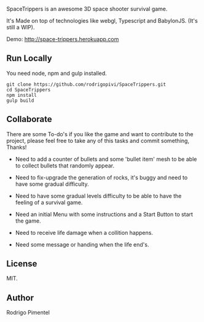 SpaceTrippers is an awesome 3D space shooter survival game.

It's Made on top of technologies like webgl, Typescript and BabylonJS.
(It's still a WIP).

Demo: http://space-trippers.herokuapp.com


## Run Locally ##
You need node, npm and gulp installed.

```
git clone https://github.com/rodrigopivi/SpaceTrippers.git
cd SpaceTrippers
npm install
gulp build
```

## Collaborate ##

There are some To-do's if you like the game and want to contribute to the project, please feel free to take any of this tasks and commit something, Thanks!

* Need to add a counter of bullets and some 'bullet item' mesh to be able to collect bullets that randomly appear.

* Need to fix-upgrade the generation of rocks, it's buggy and need to have some gradual difficulty.

* Need to have some gradual levels difficulty to be able to have the feeling of a survival game.

* Need an initial Menu with some instructions and a Start Button to start the game.

* Need to receive life damage when a collition happens.

* Need some message or handing when the life end's.

## License ##

MIT.

## Author ##

Rodrigo Pimentel